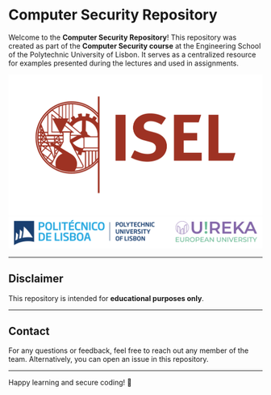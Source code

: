 # Computer Security Repository

Welcome to the **Computer Security Repository**! This repository was created as part of the **Computer Security course** at 
the Engineering School of the Polytechnic University of Lisbon. 
It serves as a centralized resource for examples presented during the lectures and used in assignments.

![ISEL](logos/isel.png)  
![IPL](logos/ipl.png)

---

## Disclaimer

This repository is intended for **educational purposes only**.

---

## Contact

For any questions or feedback, feel free to reach out any member of the team. Alternatively, you can open an issue in this repository.

---

Happy learning and secure coding! 🚀
